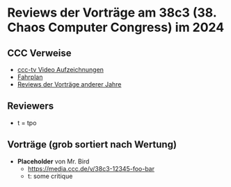 # Reviews der Vorträge am 38c3 (38. Chaos Computer Congress) im 2024

CCC Verweise
------------
* [ccc-tv Video Aufzeichnungen](https://media.ccc.de/c/38c3)
* [Fahrplan](https://fahrplan.events.ccc.de/congress/2024/fahrplan/)
* [Reviews der Vorträge anderer Jahre](https://github.com/tpo/C3_talks_annotations/blob/master/README.md)

Reviewers
---------

* t = tpo

Vorträge (grob sortiert nach Wertung)
-------------------------------------

*   __Placeholder__ von Mr. Bird
    * https://media.ccc.de/v/38c3-12345-foo-bar
    * t: some critique


